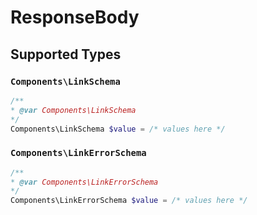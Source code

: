# ResponseBody


## Supported Types

### `Components\LinkSchema`

```php
/**
* @var Components\LinkSchema
*/
Components\LinkSchema $value = /* values here */
```

### `Components\LinkErrorSchema`

```php
/**
* @var Components\LinkErrorSchema
*/
Components\LinkErrorSchema $value = /* values here */
```

